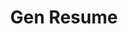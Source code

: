 ---
templateKey: resourcescard
image: /img/rectangle.png
title: Gen Resume
file: /resumes/michael-resume.pdf
---